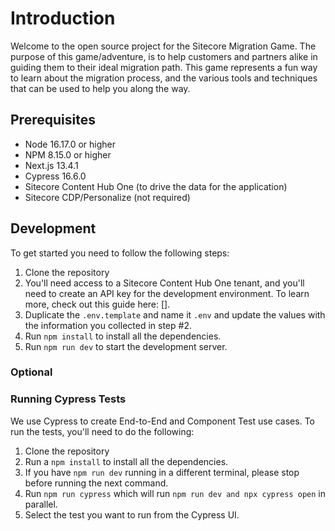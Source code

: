 # Introduction

Welcome to the open source project for the Sitecore Migration Game. The purpose of this game/adventure, is to help customers and partners alike in guiding them to their ideal migration path. This game represents a fun way to learn about the migration process, and the various tools and techniques that can be used to help you along the way.

## Prerequisites

- Node 16.17.0 or higher
- NPM 8.15.0 or higher
- Next.js 13.4.1
- Cypress 16.6.0
- Sitecore Content Hub One (to drive the data for the application)
- Sitecore CDP/Personalize (not required)

## Development

To get started you need to follow the following steps:

1. Clone the repository
2. You'll need access to a Sitecore Content Hub One tenant, and you'll need to create an API key for the development environment. To learn more, check out this guide here: [].
3. Duplicate the `.env.template` and name it `.env` and update the values with the information you collected in step #2.
4. Run `npm install` to install all the dependencies.
5. Run `npm run dev` to start the development server.

### Optional

### Running Cypress Tests

We use Cypress to create End-to-End and Component Test use cases. To run the tests, you'll need to do the following:

1. Clone the repository
2. Run a `npm install` to install all the dependencies.
3. If you have `npm run dev` running in a different terminal, please stop before running the next command.
4. Run `npm run cypress` which will run `npm run dev and npx cypress open` in parallel.
5. Select the test you want to run from the Cypress UI.
